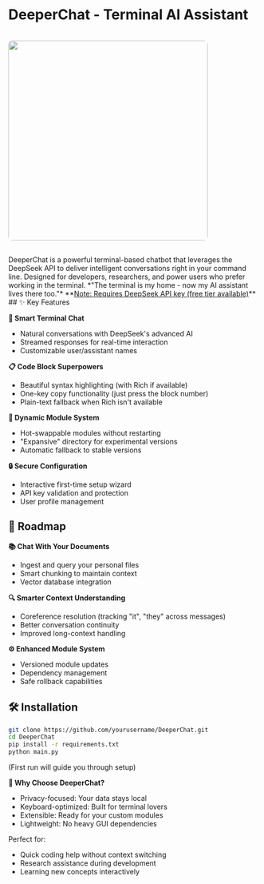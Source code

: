 # DeeperChat - Terminal AI Assistant
<div style="display: flex; overflow-x: auto; gap: 16px; padding: 16px 0;">
  <div style="flex: 0 0 auto; min-width: 300px; text-align: left;">
    <img src="https://github.com/user-attachments/assets/56bf1b40-db72-499f-9ee6-70a6174d0b9f" style="height: 400px; border-radius: 8px;">
    <p> </p>
  </div>
</div>
DeeperChat is a powerful terminal-based chatbot that leverages the DeepSeek API to deliver intelligent conversations right in your command line. Designed for developers, researchers, and power users who prefer working in the terminal.
*"The terminal is my home - now my AI assistant lives there too."*  
**<u>Note: Requires DeepSeek API key (free tier available)</u>**
## ✨ Key Features

**💬 Smart Terminal Chat**  
- Natural conversations with DeepSeek's advanced AI  
- Streamed responses for real-time interaction  
- Customizable user/assistant names  

**📋 Code Block Superpowers**  
- Beautiful syntax highlighting (with Rich if available)  
- One-key copy functionality (just press the block number)  
- Plain-text fallback when Rich isn't available  

**🔄 Dynamic Module System**  
- Hot-swappable modules without restarting  
- "Expansive" directory for experimental versions  
- Automatic fallback to stable versions  

**🔒 Secure Configuration**  
- Interactive first-time setup wizard  
- API key validation and protection  
- User profile management  

## 🚀 Roadmap

**📚 Chat With Your Documents**  
- Ingest and query your personal files  
- Smart chunking to maintain context  
- Vector database integration  

**🔍 Smarter Context Understanding**  
- Coreference resolution (tracking "it", "they" across messages)  
- Better conversation continuity  
- Improved long-context handling  

**⚙️ Enhanced Module System**  
- Versioned module updates  
- Dependency management  
- Safe rollback capabilities  

## 🛠️ Installation

```bash
git clone https://github.com/yourusername/DeeperChat.git
cd DeeperChat
pip install -r requirements.txt
python main.py
```
(First run will guide you through setup)

**🌟 Why Choose DeeperChat?**
- Privacy-focused: Your data stays local
- Keyboard-optimized: Built for terminal lovers
- Extensible: Ready for your custom modules
- Lightweight: No heavy GUI dependencies

Perfect for:
- Quick coding help without context switching
- Research assistance during development
- Learning new concepts interactively
